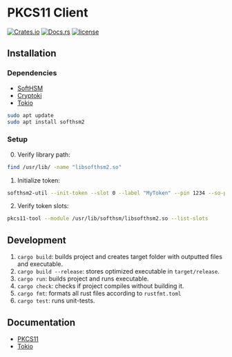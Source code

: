 # PKCS11 Client

[![Crates.io](https://img.shields.io/crates/v/{{project-name}}.svg)](https://crates.io/crates/{{project-name}})
[![Docs.rs](https://docs.rs/project-template/badge.svg)](https://docs.rs/{{project-name}})
[![license](http://img.shields.io/badge/license-MIT-blue.svg)](https://github.com/duclos-cavalcanti/rust-project-template/LICENSE)

## Installation

### Dependencies
- [SoftHSM](https://github.com/softhsm/SoftHSMv2)
- [Cryptoki](https://github.com/parallaxsecond/rust-cryptoki)
- [Tokio](https://github.com/tokio-rs/tokio)

```bash 
sudo apt update
sudo apt install softhsm2
```

### Setup
0. Verify library path: 
```bash 
find /usr/lib/ -name "libsofthsm2.so"
```

1. Initialize token:
```bash 
softhsm2-util --init-token --slot 0 --label "MyToken" --pin 1234 --so-pin 1234
```

2. Verify token slots:
```bash 
pkcs11-tool --module /usr/lib/softhsm/libsofthsm2.so --list-slots
```


## Development
1. `cargo build`: builds project and creates target folder with outputted files and executable.
2. `cargo build --release`: stores optimized executable in `target/release`.
3. `cargo run`: builds project and runs executable.
4. `cargo check`: checks if project compiles without building it.
5. `cargo fmt`: formats all rust files according to `rustfmt.toml`
6. `cargo test`: runs unit-tests.

## Documentation
- [PKCS11](https://thalesdocs.com/gphsm/ptk/5.9/docs/Content/PTK-C_Program/intro_PKCS11.htm)
- [Tokio](https://docs.rs/tokio/latest/tokio/)

